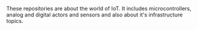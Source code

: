 These repositories are about the world of IoT.
It includes microcontrollers, analog and digital actors and sensors and
also about it's infrastructure topics. 
